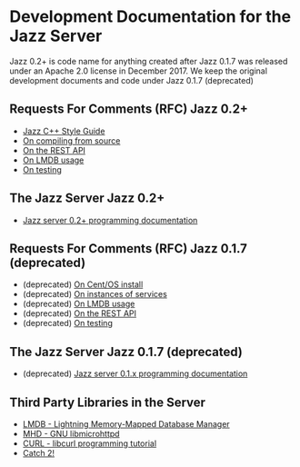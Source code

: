 # Development Documentation for the Jazz Server

Jazz 0.2+ is code name for anything created after Jazz 0.1.7 was released under an Apache 2.0 license in December 2017.
We keep the original development documents and code under Jazz 0.1.7 (deprecated)

## Requests For Comments (RFC) Jazz 0.2+

 - [Jazz C++ Style Guide](rfc2/jazz_cpp_style_guide.html)
 - [On compiling from source](../jazz_reference/setup_compiling_from_source.html)
 - [On the REST API](../jazz_reference/rest_reference.html)
 - [On LMDB usage](rfc2/lmdb.html)
 - [On testing](rfc2/testing.html)

## The Jazz Server Jazz 0.2+

 - [Jazz server 0.2+ programming documentation](../develop_jazz02/index.html)

## Requests For Comments (RFC) Jazz 0.1.7 (deprecated)

 - (deprecated) [On Cent/OS install](rfc/binary_install.html)
 - (deprecated) [On instances of services](rfc/instantiation.html)
 - (deprecated) [On LMDB usage](rfc/lmdb_dbis.html)
 - (deprecated) [On the REST API](rfc/rest_api.html)
 - (deprecated) [On testing](rfc/testing.html)

## The Jazz Server Jazz 0.1.7 (deprecated)

 - (deprecated) [Jazz server 0.1.x programming documentation](../develop_jazz01/index.html)

## Third Party Libraries in the Server

 - [LMDB - Lightning Memory-Mapped Database Manager](http://www.lmdb.tech/doc/)
 - [MHD - GNU libmicrohttpd](https://www.gnu.org/software/libmicrohttpd/manual/libmicrohttpd.html)
 - [CURL - libcurl programming tutorial](https://curl.haxx.se/libcurl/c/libcurl-tutorial.html)
 - [Catch 2! ](https://github.com/catchorg/Catch2/blob/master/docs/Readme.md#top)
